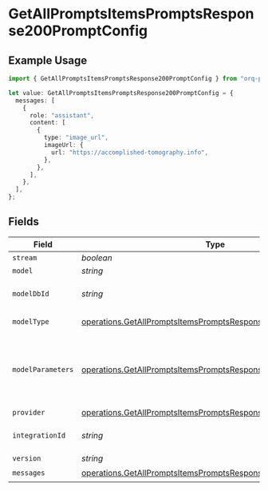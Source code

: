 # GetAllPromptsItemsPromptsResponse200PromptConfig

## Example Usage

```typescript
import { GetAllPromptsItemsPromptsResponse200PromptConfig } from "orq-poc-typescript-multi-env-version/models/operations";

let value: GetAllPromptsItemsPromptsResponse200PromptConfig = {
  messages: [
    {
      role: "assistant",
      content: [
        {
          type: "image_url",
          imageUrl: {
            url: "https://accomplished-tomography.info",
          },
        },
      ],
    },
  ],
};
```

## Fields

| Field                                                                                                                                            | Type                                                                                                                                             | Required                                                                                                                                         | Description                                                                                                                                      |
| ------------------------------------------------------------------------------------------------------------------------------------------------ | ------------------------------------------------------------------------------------------------------------------------------------------------ | ------------------------------------------------------------------------------------------------------------------------------------------------ | ------------------------------------------------------------------------------------------------------------------------------------------------ |
| `stream`                                                                                                                                         | *boolean*                                                                                                                                        | :heavy_minus_sign:                                                                                                                               | N/A                                                                                                                                              |
| `model`                                                                                                                                          | *string*                                                                                                                                         | :heavy_minus_sign:                                                                                                                               | N/A                                                                                                                                              |
| `modelDbId`                                                                                                                                      | *string*                                                                                                                                         | :heavy_minus_sign:                                                                                                                               | The id of the resource                                                                                                                           |
| `modelType`                                                                                                                                      | [operations.GetAllPromptsItemsPromptsResponse200ModelType](../../models/operations/getallpromptsitemspromptsresponse200modeltype.md)             | :heavy_minus_sign:                                                                                                                               | The type of the model                                                                                                                            |
| `modelParameters`                                                                                                                                | [operations.GetAllPromptsItemsPromptsResponse200ModelParameters](../../models/operations/getallpromptsitemspromptsresponse200modelparameters.md) | :heavy_minus_sign:                                                                                                                               | Model Parameters: Not all parameters apply to every model                                                                                        |
| `provider`                                                                                                                                       | [operations.GetAllPromptsItemsPromptsResponse200Provider](../../models/operations/getallpromptsitemspromptsresponse200provider.md)               | :heavy_minus_sign:                                                                                                                               | N/A                                                                                                                                              |
| `integrationId`                                                                                                                                  | *string*                                                                                                                                         | :heavy_minus_sign:                                                                                                                               | The id of the resource                                                                                                                           |
| `version`                                                                                                                                        | *string*                                                                                                                                         | :heavy_minus_sign:                                                                                                                               | N/A                                                                                                                                              |
| `messages`                                                                                                                                       | [operations.GetAllPromptsItemsPromptsResponse200Messages](../../models/operations/getallpromptsitemspromptsresponse200messages.md)[]             | :heavy_check_mark:                                                                                                                               | N/A                                                                                                                                              |